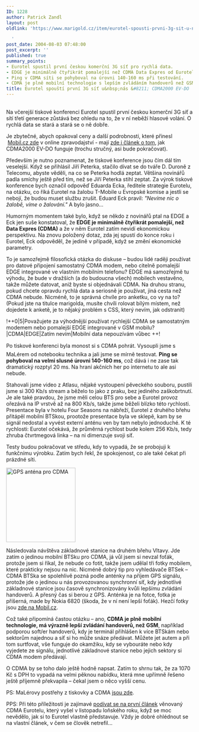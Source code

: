 ```yaml
---
ID: 1228
author: Patrick Zandl
layout: post
oldlink: 'https://www.marigold.cz/item/eurotel-spousti-prvni-3g-sit-u-nas-cdma2000-ev-do

  '
post_date: 2004-08-03 07:48:00
post_excerpt: ''
published: true
summary_points:
- Eurotel spustil první českou komerční 3G síť pro rychlá data.
- EDGE je minimálně čtyřikrát pomalejší než CDMA Data Expres od Eurotelu.
- Ping v CDMA síti se pohyboval na úrovni 140-160 ms při testování.
- CDMA je plně mobilní technologie s lepším zvládáním handoverů než GSM.
title: Eurotel spouští první 3G síť u&nbsp;nás &#8211; CDMA2000 EV-DO
---
```


<p>
<br/>Na včerejší tiskové konferenci Eurotel spustil první českou komerční 3G síť a sítí třetí generace zůstává bez ohledu na to, že v ní neběží hlasové volání. O rychlá data se stará a stará se o ně dobře. </p>
<p>
Je zbytečné, abych opakoval ceny a další podrobnosti, které přinesl  <a href="http://mobil.idnes.cz/mobilni_komunikace/operatori/sluzby/eurotel_cdma_online040802.html">Mobil.cz zde</a> v online zpravodajství - mají <a href="http://mobil.idnes.cz/mobilni_komunikace/mobilni_technologie/cdma040803.html">zde i článek o tom</a>, jak CDMA2000 EV-DO funguje (trochu stručný, asi bude pokračovat). </p>
<p>
Především je nutno poznamenat, že tiskové konference jsou čím dál tím veselejší. Když se přihlásil Jiří Peterka, stačilo dívat se do tváře D. Duroně z Telecomu, abyste věděli, na co se Peterka hodlá zeptat. Většina novinářů padla smíchy ještě před tím, než se Jiří Peterka stihl zeptat. Za výrok tiskové konference bych označil odpověď Eduarda Ecka, ředitele strategie Eurotelu, na otázku, co říká Eurotel na žalobu T-Mobile u Evropské komise a jestli se nebojí, že budou muset službu zrušit. Eduard Eck pravil: <em>"Nevíme nic o žalobě, víme o žalování."</em> A bylo jasno&#8230;</p>
<p>
Humorným momentem také bylo, když se někdo z novinářů ptal na EDGE a Eck jen suše konstatoval, že <strong>EDGE je minimálně čtyřikrát pomalejší, než Data Expres (CDMA)</strong> a že v něm Eurotel zatím nevidí ekonomickou perspektivu. Na znovu položený dotaz, zda jej spustí do konce roku i Eurotel, Eck odpověděl, že jedině v případě, když se změní ekonomické parametry. </p>
<p>
To je samozřejmě filosofická otázka do diskuse &#8211; budou lidé raději používat pro datové připojení samostatný CDMA modem, nebo citelně pomalejší EDGE integrované ve vlastním mobilním telefonu? EDGE má samozřejmě tu výhodu, že bude v dražších (a do budoucna všech) mobilech vestavěno, takže můžete datovat, aniž byste si objednávali CDMA. Na druhou stranu, pokud chcete opravdu rychlá data a seriosně je používat, jiná cesta než CDMA nebude. Nicméně, to je správná chvíle pro anketku, co vy na to?<br/> (Pokud jste na titulce marigolda, musíte chvíli rolovat bílým místem, než dojedete k anketě, je to nějaký problém s CSS, který nevím, jak odstranit)</p>
<p>
!++0|5|Považujete za výhodnější používat rychlejší CDMA se samostatným modemem nebo pomalejší EDGE integrované v GSM mobilu?|CDMA|EDGE|Zatím nevím|Mobilní data nepouzívám vůbec ++!</p>
<p>
Po tiskové konferenci byla monost si s CDMA pohrát. Vysoupli jsme s MaLérem od notebooku technika a jali jsme se mírně testovat. <strong>Ping se pohyboval na velmi slusné úrovni 140-160 ms</strong>, což dává i ne zase tak dramatický rozptyl 20 ms. Na hraní akčních her po internetu to ale asi nebude. </p>
<p>
Stahovali jsme video z Atlasu, nějaké vystoupení pěveckého souboru, pustili jsme si 300 Kb/s stream a běželo to jako z praku, bez jediného zaškobrtnutí. Je ale také pravdou, že jsme měli celou BTS pro sebe a Eurotel provoz ořezává na IP vrstvě až na 800 Kb/s, takže jsme běželi blízko této rychlosti. Presentace byla v hotelu Four Seasons na nábřeží, Eurotel z druhého břehu přitápěl mobilní BTSkou, prootože presentace byla ve sklepě, kam by se signál nedostal a vyvést externí anténu ven by tam nebylo jednoduché. K té rychlosti: Eurotel očekává, že průměrná rychlost bude kolem 256 Kb/s, tedy zhruba čtvrtmegová linka &#8211; na ni dimenzuje svoji síť.</p>
<p>
Testy budou pokračovat ve středu, kdy to vypadá, že se probojuji k funkčnímu výrobku. Zatím bych řekl, že spokojenost, co ale také čekat při prázdné síti. </p>
<p>
<div class="righbox"><img src="/wp-content/uploads/20040803-btscdma-gps-antena.jpg" alt="GPS anténa pro CDMA" width="187" height="200" /></div></p>
<p>
Následovala návštěva základnové stanice na druhém břehu Vltavy. Jde zatím o jedinou mobilní BTSku pro CDMA, já vůl jsem si nevzal foťák, protože jsem si říkal, že nebude co fotit, takže jsem udělal tři fotky mobilem, které prakticky nejsou na nic. Nicméně dobrý tip pro vyhledávače BTSek &#8211; CDMA BTSka se spolehlivě pozná podle anténky na příjem GPS signálu, protože jde o jedinou u nás provozovanou synchronní síť, kdy jednotlivé základnové stanice jsou časově synchronizovány kvůli lepšímu zvládání handoverů. A přesný čas si berou z GPS. Anténka je na fotce, fotka je příšerná, made by Nokia 6820 (škoda, že v ní není lepší foťák). Hezčí fotky jsou <a href="http://mobil.idnes.cz/mobilni_komunikace/mobilni_technologie/cdma_fotkybts040803.html">zde na Mobil.cz</a>.</p>
<p>
Což také připomíná častou otázku &#8211; ano, <strong>CDMA je plně mobilní technologie, má výrazně lepší zvládání handoverů, než GSM</strong>, například podporou soft/er handoverů, kdy je terminál přihlášen k více BTSkám nebo sektorům najednou a síť si ho může snáze předávat. Můžete jet autem a při tom surtfovat, vše funguje do okamžiku, kdy se vybouráte nebo kdy vyjedete ze signálu, jednotlivé základnové stanice nebo jejich sektory si CDMA modem předávají. </p>
<p>
O CDMA by se toho dalo ještě hodně napsat. Zatím to shrnu tak, že za 1070 Kč s DPH to vypadá na velmi pěknou nabídku, která mne upřímně řešeno ještě příjemně překvapila &#8211; čekal jsem o něco vyšší cenu. </p>
<p>
PS: MaLérovy postřehy z tiskovky a CDMA <a href="http://www.maler.cz/">jsou zde</a>. </p>
<p>
PPS: Při této příležitosti je zajímavé <a href="http://mobil.idnes.cz/mobilni_komunikace/mobilni_technologie/cdma450031026.html">podívat se na první článek</a> věnovaný CDMA Eurotelu, který vyšel v listopadu loňského roku, když se moc nevědělo, jak si to Eurotel vlastně představuje. Vždy je dobré ohlédnout se na vlastní článek, v čem se člověk netrefil...</p>